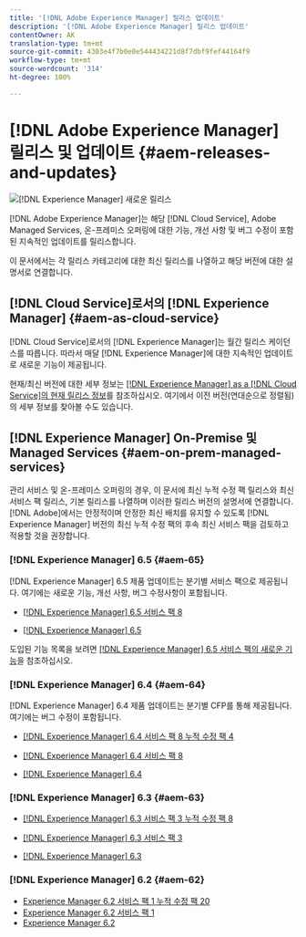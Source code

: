 ```yaml
---
title: '[!DNL Adobe Experience Manager] 릴리스 업데이트'
description: '[!DNL Adobe Experience Manager] 릴리스 업데이트'
contentOwner: AK
translation-type: tm+mt
source-git-commit: 4303e4f7b0e0e544434221d8f7dbf9fef44164f9
workflow-type: tm+mt
source-wordcount: '314'
ht-degree: 100%

---
```



# [!DNL Adobe Experience Manager] 릴리스 및 업데이트 {#aem-releases-and-updates}

![[!DNL Experience Manager] 새로운 릴리스](assets/new-aem-releases1.jpeg)

[!DNL Adobe Experience Manager]는 해당 [!DNL Cloud Service], Adobe Managed Services, 온-프레미스 오퍼링에 대한 기능, 개선 사항 및 버그 수정이 포함된 지속적인 업데이트를 릴리스합니다.

이 문서에서는 각 릴리스 카테고리에 대한 최신 릴리스를 나열하고 해당 버전에 대한 설명서로 연결합니다.

## [!DNL Cloud Service]로서의 [!DNL Experience Manager] {#aem-as-cloud-service}

[!DNL Cloud Service]로서의 [!DNL Experience Manager]는 월간 릴리스 케이던스를 따릅니다. 따라서 매달 [!DNL Experience Manager]에 대한 지속적인 업데이트로 새로운 기능이 제공됩니다.

현재/최신 버전에 대한 세부 정보는 [ [!DNL Experience Manager] as a [!DNL Cloud Service]의 현재 릴리스 정보](https://experienceleague.adobe.com/docs/experience-manager-cloud-service/release-notes/release-notes/release-notes-current.html)를 참조하십시오. 여기에서 이전 버전(연대순으로 정렬됨)의 세부 정보를 찾아볼 수도 있습니다.

## [!DNL Experience Manager] On-Premise 및 Managed Services {#aem-on-prem-managed-services}

관리 서비스 및 온-프레미스 오퍼링의 경우, 이 문서에 최신 누적 수정 팩 릴리스와 최신 서비스 팩 릴리스, 기본 릴리스를 나열하며 이러한 릴리스 버전의 설명서에 연결합니다. [!DNL Adobe]에서는 안정적이며 안정한 최신 배치를 유지할 수 있도록 [!DNL Experience Manager] 버전의 최신 누적 수정 팩의 후속 최신 서비스 팩을 검토하고 적용할 것을 권장합니다.

### [!DNL Experience Manager] 6.5 {#aem-65}

[!DNL Experience Manager] 6.5 제품 업데이트는 분기별 서비스 팩으로 제공됩니다. 여기에는 새로운 기능, 개선 사항, 버그 수정사항이 포함됩니다.

* [[!DNL Experience Manager] 6.5 서비스 팩 8](https://experienceleague.adobe.com/docs/experience-manager-65/release-notes/service-pack/sp-release-notes.html)

* [[!DNL Experience Manager] 6.5](https://experienceleague.adobe.com/docs/experience-manager-65/release-notes/release-notes.html)

도입된 기능 목록을 보려면 [ [!DNL Experience Manager]  6.5 서비스 팩의 새로운 기능](https://experienceleague.adobe.com/docs/experience-manager-65/release-notes/service-pack/new-features-latest-service-pack.html)을 참조하십시오.

### [!DNL Experience Manager] 6.4 {#aem-64}

[!DNL Experience Manager] 6.4 제품 업데이트는 분기별 CFP를 통해 제공됩니다. 여기에는 버그 수정이 포함됩니다.

* [[!DNL Experience Manager] 6.4 서비스 팩 8 누적 수정 팩 4](https://experienceleague.adobe.com/docs/experience-manager-64/release-notes/cfp-release-notes.html)

* [[!DNL Experience Manager] 6.4 서비스 팩 8](https://experienceleague.adobe.com/docs/experience-manager-64/release-notes/sp-release-notes.html)

* [[!DNL Experience Manager] 6.4](https://experienceleague.adobe.com/docs/experience-manager-64/release-notes/release-notes.html)

### [!DNL Experience Manager] 6.3 {#aem-63}

* [[!DNL Experience Manager] 6.3 서비스 팩 3 누적 수정 팩 8](https://experienceleague.adobe.com/docs/experience-manager-release-information/aem-release-updates/previous-updates/release-notes-aem-6-3-cumulative-fix-pack.html)

* [[!DNL Experience Manager] 6.3 서비스 팩 3](https://helpx.adobe.com/kr/experience-manager/6-3/release-notes/sp3-release-notes.html)

* [[!DNL Experience Manager] 6.3](https://helpx.adobe.com/kr/experience-manager/6-3/release-notes.html)

### [!DNL Experience Manager] 6.2 {#aem-62}

<!-- TBD: This content will soon be archived and new links can move to aem-previous-versions.md article. See status in UGP-1894.
-->

* [Experience Manager 6.2 서비스 팩 1 누적 수정 팩 20](https://helpx.adobe.com/kr/experience-manager/release-notes--aem-6-2-cumulative-fix-pack.html)
* [Experience Manager 6.2 서비스 팩 1](https://helpx.adobe.com/kr/experience-manager/6-2/release-notes/sp1.html)
* [Experience Manager 6.2](https://helpx.adobe.com/kr/experience-manager/6-2/release-notes.html)
